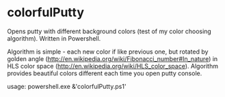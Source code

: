 colorfulPutty
=============

Opens putty with different background colors (test of my color choosing algorithm). Written in Powershell.

Algorithm is simple - each new color if like previous one, but rotated by golden angle (http://en.wikipedia.org/wiki/Fibonacci_number#In_nature) in HLS color space (http://en.wikipedia.org/wiki/HLS_color_space). Algorithm provides beautiful colors different each time you open putty console.

usage:
powershell.exe &'colorfulPutty.ps1'
